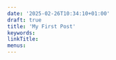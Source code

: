 ```yaml
---
date: '2025-02-26T10:34:10+01:00'
draft: true
title: 'My First Post'
keywords:
linkTitle:
menus:
---
```

